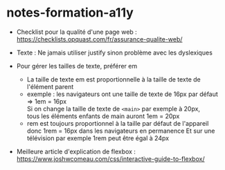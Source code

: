 # notes-formation-a11y

- Checklist pour la qualité d'une page web :  
  https://checklists.opquast.com/fr/assurance-qualite-web/
- Texte : Ne jamais utiliser justify sinon problème avec les dyslexiques
- Pour gérer les tailles de texte, préférer em
  - La taille de texte em est proportionnelle à la taille de texte de l'élément parent
  - exemple : les navigateurs ont une taille de texte de 16px par défaut  
    => 1em = 16px  
    Si on change la taille de texte de `<main>` par exemple à 20px,  
    tous les éléments enfants de main auront 1em = 20px
  - rem est toujours proportionnel à la taille par défaut de l'appareil
    donc 1rem = 16px dans les navigateurs en permanence
    Et sur une télévision par exemple 1rem peut être égal à 24px

- Meilleure article d'explication de flexbox :  
  https://www.joshwcomeau.com/css/interactive-guide-to-flexbox/
    
